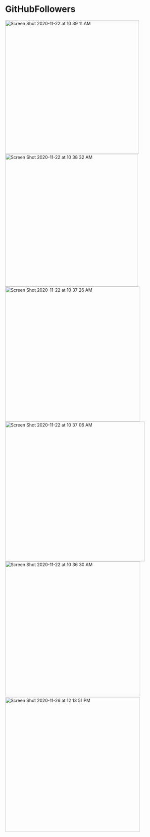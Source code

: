 # GitHubFollowers

<img width="432" alt="Screen Shot 2020-11-22 at 10 39 11 AM" src="https://user-images.githubusercontent.com/47187014/99899062-06357e00-2caf-11eb-9402-db76dd89f865.png">
<img width="429" alt="Screen Shot 2020-11-22 at 10 38 32 AM" src="https://user-images.githubusercontent.com/47187014/99899065-09c90500-2caf-11eb-985b-9bc351bfb768.png">
<img width="436" alt="Screen Shot 2020-11-22 at 10 37 26 AM" src="https://user-images.githubusercontent.com/47187014/99899067-0afa3200-2caf-11eb-9e0c-cc8ca1eebab2.png">
<img width="451" alt="Screen Shot 2020-11-22 at 10 37 06 AM" src="https://user-images.githubusercontent.com/47187014/99899072-0df52280-2caf-11eb-95b4-f1c948ecd3ce.png">
<img width="436" alt="Screen Shot 2020-11-22 at 10 36 30 AM" src="https://user-images.githubusercontent.com/47187014/99899074-0fbee600-2caf-11eb-9477-1175329badb9.png">
​<img width="435" alt="Screen Shot 2020-11-26 at 12 13 51 PM" src="https://user-images.githubusercontent.com/47187014/100338253-07351b00-2fe1-11eb-9e8d-4b899d0186b0.png">
